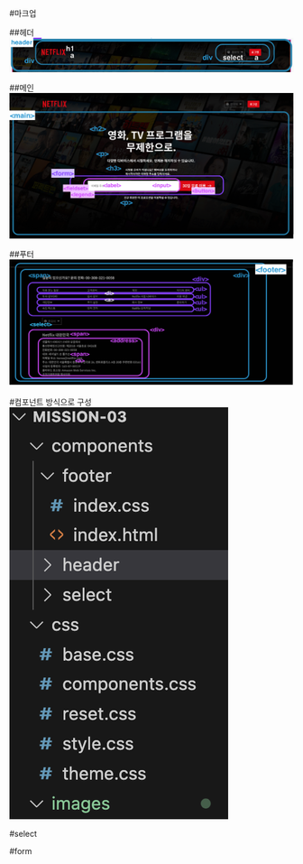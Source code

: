 #마크업

##헤더
<img src="./images/readme/markup-header.png">

##메인
<img src="./images/readme/markup-main.png">

##푸터
<img src="./images/readme/markup-footer.png">

#컴포넌트 방식으로 구성
<img src="./images/readme/components.png">

#select

#form
